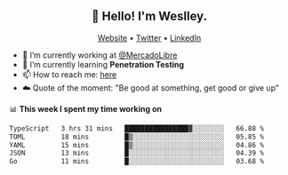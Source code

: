 <h2 align="center">👋 Hello! I'm Weslley.</h2>
<p align="center">
  <a href="http://weslleyneri.com.br">Website</a> •
  <a href="https://twitter.com/Weslley_Neri">Twitter</a> •
  <a href="https://www.linkedin.com/in/weslley-neri-3658908b">LinkedIn</a>
</p>


- 🔭 I’m currently working at [@MercadoLibre](https://github.com/mercadolibre)
- 🌱 I’m currently learning **Penetration Testing**
- 📫 How to reach me: [here](mailto:weslley39@gmail.com)
- ☁️ Quote of the moment: "Be good at something, get good or give up"

📊 **This week I spent my time working on**
<!--START_SECTION:waka-->

```txt
TypeScript   3 hrs 31 mins   ████████████████▓░░░░░░░░   66.88 %
TOML         18 mins         █▒░░░░░░░░░░░░░░░░░░░░░░░   05.85 %
YAML         15 mins         █▒░░░░░░░░░░░░░░░░░░░░░░░   04.86 %
JSON         13 mins         █░░░░░░░░░░░░░░░░░░░░░░░░   04.39 %
Go           11 mins         █░░░░░░░░░░░░░░░░░░░░░░░░   03.68 %
```

<!--END_SECTION:waka-->

<!-- Inspired by https://github.com/gruselhaus/gruselhaus -->